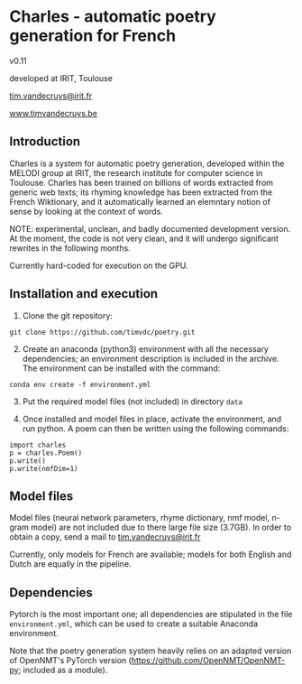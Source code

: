 # Charles - automatic poetry generation for French

v0.11

developed at IRIT, Toulouse

tim.vandecruys@irit.fr

www.timvandecruys.be


## Introduction

Charles is a system for automatic poetry generation, developed within
the MELODI group at IRIT, the research institute for computer science
in Toulouse. Charles has been trained on billions of words extracted
from generic web texts; its rhyming knowledge has been extracted from
the French Wiktionary, and it automatically learned an elemntary
notion of sense by looking at the context of words.

NOTE: experimental, unclean, and badly documented development
version. At the moment, the code is not very clean, and it will
undergo significant rewrites in the following months.

Currently hard-coded for execution on the GPU.

## Installation and execution

1) Clone the git repository:


`git clone https://github.com/timvdc/poetry.git`

2) Create an anaconda (python3) environment with all the necessary
dependencies; an environment description is included in the
archive. The environment can be installed with the command:

`conda env create -f environment.yml`

3) Put the required model files (not included) in directory `data`

4) Once installed and model files in place, activate the environment, and run python. A poem
can then be written using the following commands:

~~~
import charles
p = charles.Poem()
p.write()
p.write(nmfDim=1)
~~~~

## Model files

Model files (neural network parameters, rhyme dictionary, nmf model,
n-gram model) are not included due to there large file size
(3.7GB). In order to obtain a copy, send a mail to
tim.vandecruys@irit.fr

Currently, only models for French are available; models for both
English and Dutch are equally in the pipeline.

## Dependencies

Pytorch is the most important one; all dependencies are stipulated
in the file `environment.yml`, which can be used to create a suitable Anaconda
environment.

Note that the poetry generation system heavily relies on an adapted
version of OpenNMT's PyTorch version
(https://github.com/OpenNMT/OpenNMT-py; included as a module).